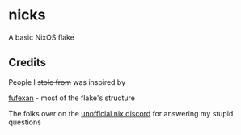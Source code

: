 # nicks

A basic NixOS flake

## Credits

People I ~~stole from~~ was inspired by

[fufexan](https://github.com/fufexan) - most of the flake's structure

The folks over on the [unofficial nix discord](https://discord.gg/RbvHtGa) for answering my stupid questions
